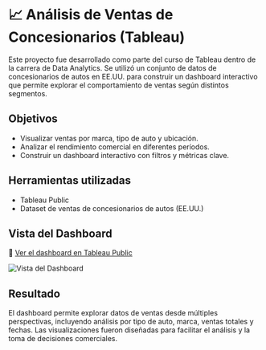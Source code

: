 # 📈 Análisis de Ventas de Concesionarios (Tableau)

Este proyecto fue desarrollado como parte del curso de Tableau dentro de la carrera de Data Analytics. Se utilizó un conjunto de datos de concesionarios de autos en EE.UU. para construir un dashboard interactivo que permite explorar el comportamiento de ventas según distintos segmentos.

## Objetivos

- Visualizar ventas por marca, tipo de auto y ubicación.
- Analizar el rendimiento comercial en diferentes períodos.
- Construir un dashboard interactivo con filtros y métricas clave.

## Herramientas utilizadas

- Tableau Public
- Dataset de ventas de concesionarios de autos (EE.UU.)

## Vista del Dashboard

🔗 [Ver el dashboard en Tableau Public](https://public.tableau.com/views/EntregaFinal-AgueroGarcia/Portada)

![Vista del Dashboard](dashboard-tableau.png)

## Resultado

El dashboard permite explorar datos de ventas desde múltiples perspectivas, incluyendo análisis por tipo de auto, marca, ventas totales y fechas. Las visualizaciones fueron diseñadas para facilitar el análisis y la toma de decisiones comerciales.
